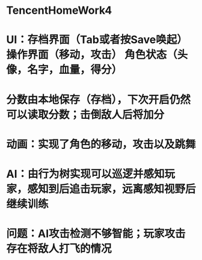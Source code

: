 # TencentHomeWork4
# UI：存档界面（Tab或者按Save唤起） 操作界面（移动，攻击） 角色状态（头像，名字，血量，得分）
# 分数由本地保存（存档），下次开启仍然可以读取分数；击倒敌人后将加分
# 动画：实现了角色的移动，攻击以及跳舞
# AI：由行为树实现可以巡逻并感知玩家，感知到后追击玩家，远离感知视野后继续训练
# 问题：AI攻击检测不够智能；玩家攻击存在将敌人打飞的情况
